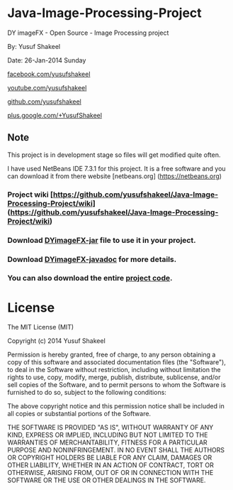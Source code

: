 Java-Image-Processing-Project
=============================

DY imageFX - Open Source - Image Processing project

By: Yusuf Shakeel

Date: 26-Jan-2014 Sunday


[facebook.com/yusufshakeel](https://www.facebook.com/yusufshakeel)

[youtube.com/yusufshakeel](https://www.youtube.com/yusufshakeel)

[github.com/yusufshakeel](https://www.github.com/yusufshakeel)

[plus.google.com/+YusufShakeel](https://plus.google.com/+YusufShakeel/posts)


Note
----
This project is in development stage so files will get modified quite often.

I have used NetBeans IDE 7.3.1 for this project. It is a free software and you can download it from there website [netbeans.org] (https://netbeans.org)


### Project wiki [https://github.com/yusufshakeel/Java-Image-Processing-Project/wiki] (https://github.com/yusufshakeel/Java-Image-Processing-Project/wiki)

### Download [DYimageFX-jar](https://github.com/yusufshakeel/Java-Image-Processing-Project/tree/master/DYimageFX-jar) file to use it in your project.

### Download [DYimageFX-javadoc](https://github.com/yusufshakeel/Java-Image-Processing-Project/blob/master/DYimageFX-javadoc) for more details.


### You can also download the entire [project code](https://github.com/yusufshakeel/Java-Image-Processing-Project/archive/master.zip).


# License

The MIT License (MIT)

Copyright (c) 2014 Yusuf Shakeel

Permission is hereby granted, free of charge, to any person obtaining a copy of
this software and associated documentation files (the "Software"), to deal in
the Software without restriction, including without limitation the rights to
use, copy, modify, merge, publish, distribute, sublicense, and/or sell copies of
the Software, and to permit persons to whom the Software is furnished to do so,
subject to the following conditions:

The above copyright notice and this permission notice shall be included in all
copies or substantial portions of the Software.

THE SOFTWARE IS PROVIDED "AS IS", WITHOUT WARRANTY OF ANY KIND, EXPRESS OR
IMPLIED, INCLUDING BUT NOT LIMITED TO THE WARRANTIES OF MERCHANTABILITY, FITNESS
FOR A PARTICULAR PURPOSE AND NONINFRINGEMENT. IN NO EVENT SHALL THE AUTHORS OR
COPYRIGHT HOLDERS BE LIABLE FOR ANY CLAIM, DAMAGES OR OTHER LIABILITY, WHETHER
IN AN ACTION OF CONTRACT, TORT OR OTHERWISE, ARISING FROM, OUT OF OR IN
CONNECTION WITH THE SOFTWARE OR THE USE OR OTHER DEALINGS IN THE SOFTWARE.
